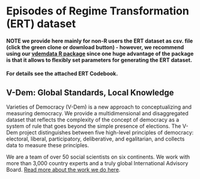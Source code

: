 # Episodes of Regime Transformation (ERT) dataset 

#### NOTE we provide here mainly for non-R users the ERT dataset as csv. file (click the green clone or download button) - however, we recommend using our [vdemdata R package](https://github.com/vdeminstitute/vdemdata) since one huge advantage of the package is that it allows to flexibly set parameters for generating the ERT dataset.

#### For details see the attached ERT Codebook.



## V-Dem: Global Standards, Local Knowledge ##

Varieties of Democracy (V-Dem) is a new approach to conceptualizing and measuring democracy. We provide a multidimensional and disaggregated dataset that reflects the complexity of the concept of democracy as a system of rule that goes beyond the simple presence of elections. The V-Dem project distinguishes between five high-level principles of democracy: electoral, liberal, participatory, deliberative, and egalitarian, and collects data to measure these principles. 

We are a team of over 50 social scientists on six continents. We work with more than 3,000 country experts and a truly global International Advisory Board. [Read more about the work we do here](https://www.v-dem.net/en/).
